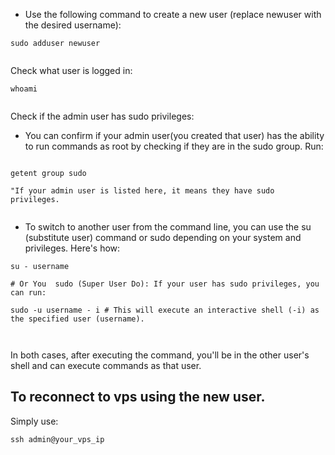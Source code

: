 - Use the following command to create a new user (replace newuser with the desired username):



```
sudo adduser newuser


```
Check what user is logged in:



```
whoami


```


Check if the admin user has sudo privileges:

- You can confirm if your admin user(you created that user) has the ability to run commands as root by checking if they are in the sudo group. Run:


```

getent group sudo

"If your admin user is listed here, it means they have sudo privileges.


```


- To switch to another user from the command line, you can use the su (substitute user) command or sudo depending on your system and privileges. Here's how:


```
su - username

# Or You  sudo (Super User Do): If your user has sudo privileges, you can run:

sudo -u username - i # This will execute an interactive shell (-i) as the specified user (username).



```

In both cases, after executing the command, you'll be in the other user's shell and can execute commands as that user.




## To reconnect to vps using the new user.


Simply use:

```
ssh admin@your_vps_ip

```

